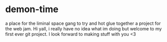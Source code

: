 # demon-time
a place for the liminal space gang to try and hot glue together a project for the web jam.
Hi yall, i really have no idea what im doing but welcome to my first ever git project. I look forward to making stuff with you <3
